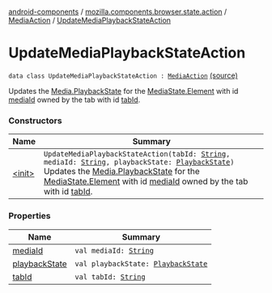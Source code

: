 [android-components](../../../index.md) / [mozilla.components.browser.state.action](../../index.md) / [MediaAction](../index.md) / [UpdateMediaPlaybackStateAction](./index.md)

# UpdateMediaPlaybackStateAction

`data class UpdateMediaPlaybackStateAction : `[`MediaAction`](../index.md) [(source)](https://github.com/mozilla-mobile/android-components/blob/master/components/browser/state/src/main/java/mozilla/components/browser/state/action/BrowserAction.kt#L458)

Updates the [Media.PlaybackState](../../../mozilla.components.concept.engine.media/-media/-playback-state/index.md) for the [MediaState.Element](../../../mozilla.components.browser.state.state/-media-state/-element/index.md) with id [mediaId](media-id.md) owned by the
tab with id [tabId](tab-id.md).

### Constructors

| Name | Summary |
|---|---|
| [&lt;init&gt;](-init-.md) | `UpdateMediaPlaybackStateAction(tabId: `[`String`](https://kotlinlang.org/api/latest/jvm/stdlib/kotlin/-string/index.html)`, mediaId: `[`String`](https://kotlinlang.org/api/latest/jvm/stdlib/kotlin/-string/index.html)`, playbackState: `[`PlaybackState`](../../../mozilla.components.concept.engine.media/-media/-playback-state/index.md)`)`<br>Updates the [Media.PlaybackState](../../../mozilla.components.concept.engine.media/-media/-playback-state/index.md) for the [MediaState.Element](../../../mozilla.components.browser.state.state/-media-state/-element/index.md) with id [mediaId](media-id.md) owned by the tab with id [tabId](tab-id.md). |

### Properties

| Name | Summary |
|---|---|
| [mediaId](media-id.md) | `val mediaId: `[`String`](https://kotlinlang.org/api/latest/jvm/stdlib/kotlin/-string/index.html) |
| [playbackState](playback-state.md) | `val playbackState: `[`PlaybackState`](../../../mozilla.components.concept.engine.media/-media/-playback-state/index.md) |
| [tabId](tab-id.md) | `val tabId: `[`String`](https://kotlinlang.org/api/latest/jvm/stdlib/kotlin/-string/index.html) |
